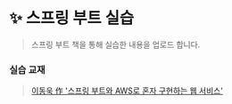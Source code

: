 # ✨ 스프링 부트 실습 
> 스프링 부트 책을 통해 실습한 내용을 업로드 합니다.
### 실습 교재 
> [이동욱 作 '스프링 부트와 AWS로 혼자 구현하는 웹 서비스'](http://www.yes24.com/Product/Goods/83849117)

